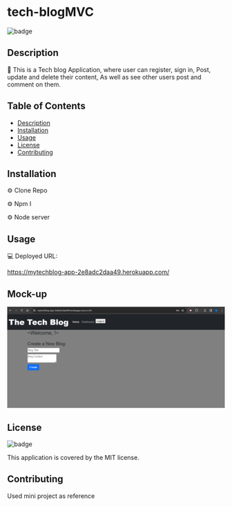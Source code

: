 # tech-blogMVC

![badge](https://img.shields.io/badge/license-MIT-brightgreen)
<br />
  

## Description
📙 This is a Tech blog Application, where user can register, sign in, Post, update and delete their content, As well as see other users post and comment on them. 


## Table of Contents
- [Description](#description)
- [Installation](#installation)
- [Usage](#usage)
- [License](#license)
- [Contributing](#contributing)


## Installation

⚙️ Clone Repo

⚙️ Npm I

⚙️ Node server


## Usage

💻 Deployed URL:

https://mytechblog-app-2e8adc2daa49.herokuapp.com/ 

## Mock-up

![Alt text](image.png)








## License

![badge](https://img.shields.io/badge/license-MIT-brightgreen)
<br />

This application is covered by the MIT license. 

## Contributing

Used mini project as reference



